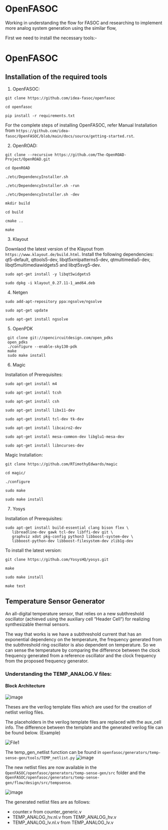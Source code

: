 # OpenFASOC
Working in understanding the flow for FASOC and researching to implement more analog system generation using the similar flow,

First we need to install the necessary tools:-
# OpenFASOC

## Installation of the required tools

1. OpenFASOC:

```
git clone https://github.com/idea-fasoc/openfasoc

cd openfasoc

pip install -r requirements.txt

```

For the complete steps of installing OpenFASOC, refer Manual Installation from  `https://github.com/idea-fasoc/OpenFASOC/blob/main/docs/source/getting-started.rst`.

2. OpenROAD:

```
git clone --recursive https://github.com/The-OpenROAD-Project/OpenROAD.git

cd OpenROAD

./etc/DependencyInstaller.sh

./etc/DependencyInstaller.sh -run

./etc/DependencyInstaller.sh -dev

mkdir build

cd build

cmake ..

make

```


3. Klayout

Downlaod the latest version of the Klayout from `https://www.klayout.de/build.html`. Install the following dependencies: qt5-default, qttools5-dev, libqt5xmlpatterns5-dev, qtmultimedia5-dev, libqt5multimediawidgets5 and libqt5svg5-dev.
```
sudo apt-get install -y libqt5widgets5

sudo dpkg -i klayout_0.27.11-1_amd64.deb

```

4. Netgen

```
sudo add-apt-repository ppa:ngsolve/ngsolve

sudo apt-get update

sudo apt-get install ngsolve

```


5. OpenPDK

```
 git clone git://opencircuitdesign.com/open_pdks
 open_pdks
 ./configure --enable-sky130-pdk
 make
 sudo make install
```


6. Magic

Installation of Prerequisites:
```
sudo apt-get install m4

sudo apt-get install tcsh

sudo apt-get install csh

sudo apt-get install libx11-dev

sudo apt-get install tcl-dev tk-dev

sudo apt-get install libcairo2-dev

sudo apt-get install mesa-common-dev libglu1-mesa-dev

sudo apt-get install libncurses-dev
```

Magic Installation:
```
git clone https://github.com/RTimothyEdwards/magic

cd magic/

./configure

sudo make

sudo make install
```

7. Yosys


Installation of Prerequisites:
```
sudo apt-get install build-essential clang bison flex \
   libreadline-dev gawk tcl-dev libffi-dev git \
   graphviz xdot pkg-config python3 libboost-system-dev \
   libboost-python-dev libboost-filesystem-dev zlib1g-dev
```

To install the latest version:
```
git clone https://github.com/YosysHQ/yosys.git

make

sudo make install 

make test
```





## Temperature Sensor Generator
An all-digital temperature sensor, that relies on a new subthreshold oscillator (achieved using the auxiliary cell “Header Cell“) for realizing synthesizable thermal sensors.

The way that works is we have a subthreshold current that has an exponential dependency on the temperature, the frequency generated from the subthreshold ring oscillator is also dependent on temperature. So we can sense the temperature by comparing the difference between the clock frequency generated from a reference oscillator and the clock frequency from the proposed frequency generator.


### Understanding the TEMP_ANALOG.V files:

#### Block Architecture

![image](https://user-images.githubusercontent.com/110079729/199910810-4962f9ed-95e8-4857-ae3f-8acf9d9fe634.png)


Theses are the verilog template files which are used for the creation of netlist verilog files.

The placeholders in the verilog template files are replaced with the aux_cell info. The difference between the template and the generated verilog file can be found below. (Example)


![File1](https://user-images.githubusercontent.com/110079763/200115519-34c977ba-12e5-4acb-98e3-5479c6635ccd.png)



The temp_gen_netlist function can be found in ``` openfasoc/generators/temp-sense-gen/tools/TEMP_netlist.py ```
![image](https://user-images.githubusercontent.com/110079729/199912171-8b1a8c07-f80b-4853-8688-4e7d59bc7eac.png)


The new netlist files are now available in the ```OpenFASOC/openfasoc/generators/temp-sense-gen/src``` folder and the ```OpenFASOC/openfasoc/generators/temp-sense-gen/flow/design/src/tempsense```.

![image](https://user-images.githubusercontent.com/110079729/199912506-0c4df66b-e0fd-4c81-8ed3-f6f8d2a6d967.png)


The generated netlist files are as follows:

* counter.v from counter_generic.v
* TEMP_ANALOG_hv.nl.v from TEMP_ANALOG_hv.v
* TEMP_ANALOG_lv.nl.v from TEMP_ANALOG_lv.v

